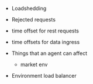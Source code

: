 

- Loadshedding
- Rejected requests
- time offset for rest requests
- time offsets for data ingress


- Things that an agent can affect
    - market env

- Environment load balancer